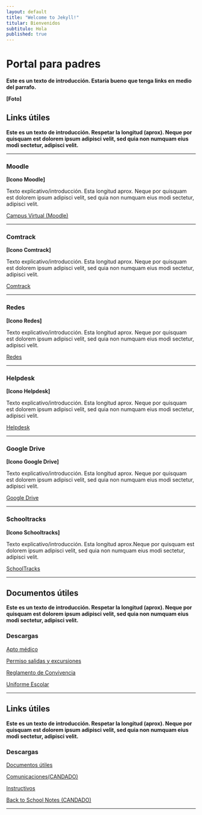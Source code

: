 ```yaml
---
layout: default
title: "Welcome to Jekyll!"
titular: Bienvenidos
subtitulo: Hola
published: true
---
```


# Portal para padres
 
**Este es un texto de introducción. Estaría bueno que tenga links en medio del parrafo.**

**[Foto]**

## Links útiles
**Este es un texto de introducción. Respetar la longitud (aprox). Neque por quisquam est dolorem ipsum adipisci velit, sed quia non numquam eius modi sectetur, adipisci velit.**


---

### Moodle
**[Icono Moodle]**

Texto explicativo/introducción. Esta longitud aprox. Neque por quisquam est dolorem ipsum adipisci velit, sed quia non numquam eius modi sectetur, adipisci velit.

[Campus Virtual (Moodle)]()

---

### Comtrack
**[Icono Comtrack]**

Texto explicativo/introducción. Esta longitud aprox. Neque por quisquam est dolorem ipsum adipisci velit, sed quia non numquam eius modi sectetur, adipisci velit.

[Comtrack]()

---

### Redes
**[Icono Redes]**

Texto explicativo/introducción. Esta longitud aprox. Neque por quisquam est dolorem ipsum adipisci velit, sed quia non numquam eius modi sectetur, adipisci velit.

[Redes]()

---

### Helpdesk
**[Icono Helpdesk]**

Texto explicativo/introducción. Esta longitud aprox. Neque por quisquam est dolorem ipsum adipisci velit, sed quia non numquam eius modi sectetur, adipisci velit.

[Helpdesk]()

---

### Google Drive
**[Icono Google Drive]**

Texto explicativo/introducción. Esta longitud aprox. Neque por quisquam est dolorem ipsum adipisci velit, sed quia non numquam eius modi sectetur, adipisci velit.

[Google Drive]()

---

### Schooltracks
**[Icono Schooltracks]**

Texto explicativo/introducción. Esta longitud aprox.Neque por quisquam est dolorem ipsum adipisci velit, sed quia non numquam eius modi sectetur, adipisci velit.

[SchoolTracks]()

---

## Documentos útiles

**Este es un texto de introducción. Respetar la longitud (aprox). Neque por quisquam est dolorem ipsum adipisci velit, sed quia non numquam eius modi sectetur, adipisci velit.**

### Descargas

[Apto médico]()

[Permiso salidas y excursiones]()

[Reglamento de Convivencia]()

[Uniforme Escolar]()

---

## Links útiles

**Este es un texto de introducción. Respetar la longitud (aprox). Neque por quisquam est dolorem ipsum adipisci velit, sed quia non numquam eius modi sectetur, adipisci velit.**

### Descargas

[Documentos útiles]()

[Comunicaciones(CANDADO)]()

[Instructivos]()

[Back to School Notes (CANDADO)]()

---
